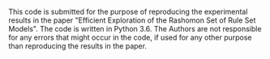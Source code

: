 This code is submitted for the purpose of reproducing the experimental results
in the paper "Efficient Exploration of the Rashomon Set of Rule Set Models". The code is written in Python 3.6.
The Authors are not responsible for any errors that might occur in the code, if
used for any other purpose than reproducing the results in the paper.

